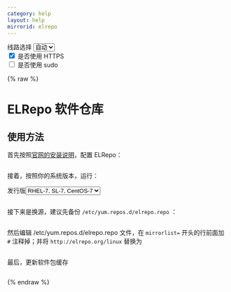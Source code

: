 ```yaml
---
category: help
layout: help
mirrorid: elrepo
---
```


<!-- 本 markdown 从 tuna/mirrorz-help-ng 自动生成，如需修改请参阅该仓库 -->

<style>.z-help tmpl { display: none }</style>

<div class="z-wrap">
    <form class="z-form z-global" onchange="form_update(null)" onsubmit="return false">
        <div>
            <label for="e0a5cecb">线路选择</label>
            <select id="e0a5cecb" name="host">
                <option selected="selected" value="{{ site.url }}">自动</option>
                <option value="{{ site.urlv4 }}">IPv4</option>
                <option value="{{ site.urlv6 }}">IPv6</option>
            </select>
        </div>
        <div>
            <input id="144d763c" name="_scheme" type="checkbox" checked>
            <label for="144d763c">是否使用 HTTPS</label>
        </div>
        <div>
            <input id="4659e7da" name="_sudo" type="checkbox">
            <label for="4659e7da">是否使用 sudo</label>
        </div>
    </form>
</div>
{% raw %}
<div class="z-help"><h1>ELRepo 软件仓库</h1>
<h2>使用方法</h2>
<p>首先按照<a href="https://elrepo.org/tiki/tiki-index.php">官网的安装说明</a>，配置 ELRepo：</p>
<div class="z-wrap"><form class="z-form" onchange="form_update(event)" onsubmit="return false"></form><pre class="z-code"></pre></div><tmpl z-lang="bash">
rpm --import https://www.elrepo.org/RPM-GPG-KEY-elrepo.org
</tmpl>
<p>接着，按照你的系统版本，运行：</p>
<div class="z-wrap"><form class="z-form" onchange="form_update(event)" onsubmit="return false"><div><label for="125a8f14" title>发行版</label><select id="125a8f14" name="release" title><option value="el7">RHEL-7, SL-7, CentOS-7</option><option value="el8">RHEL-8, SL-8, CentOS-8</option><option value="el6">RHEL-6, SL-6, CentOS-6</option></select></div></form><pre class="z-code"></pre></div><tmpl z-input="release" z-lang="bash">
yum install https://www.elrepo.org/elrepo-release-{{version}}.{{release}}.elrepo.noarch.rpm
</tmpl>
<p>接下来是换源，建议先备份 <code>/etc/yum.repos.d/elrepo.repo</code> ：</p>
<div class="z-wrap"><form class="z-form" onchange="form_update(event)" onsubmit="return false"></form><pre class="z-code"></pre></div><tmpl z-lang="bash">
{{sudo}}cp /etc/yum.repos.d/elrepo.repo /etc/yum.repos.d/elrepo.repo.bak
</tmpl>
<p>然后编辑 /etc/yum.repos.d/elrepo.repo 文件，在 <code>mirrorlist=</code> 开头的行前面加 <code>#</code> 注释掉；并将 <code>http://elrepo.org/linux</code> 替换为</p>
<div class="z-wrap"><form class="z-form" onchange="form_update(event)" onsubmit="return false"></form><pre class="z-code"></pre></div><tmpl>
{{endpoint}}
</tmpl>
<p>最后，更新软件包缓存</p>
<div class="z-wrap"><form class="z-form" onchange="form_update(event)" onsubmit="return false"></form><pre class="z-code"></pre></div><tmpl z-lang="bash">
{{sudo}}yum makecache
</tmpl><script id="z-config" type="application/x-mirrorz-help">eyJfIjogIkVMUmVwbyBcdThmNmZcdTRlZjZcdTRlZDNcdTVlOTMiLCAiYmxvY2siOiBbInVzYWdlIl0sICJpbnB1dCI6IHsicmVsZWFzZSI6IHsiXyI6ICJcdTUzZDFcdTg4NGNcdTcyNDgiLCAib3B0aW9uIjogeyJlbDciOiB7Il8iOiAiUkhFTC03LCBTTC03LCBDZW50T1MtNyIsICJ2ZXJzaW9uIjogIjcifSwgImVsOCI6IHsiXyI6ICJSSEVMLTgsIFNMLTgsIENlbnRPUy04IiwgInZlcnNpb24iOiAiOCJ9LCAiZWw2IjogeyJfIjogIlJIRUwtNiwgU0wtNiwgQ2VudE9TLTYiLCAidmVyc2lvbiI6ICI2In19fX0sICJuYW1lIjogImVscmVwbyJ9</script>
</div>

{% endraw %}

<script src="/static/js/mustache.js?{{ site.data['hash'] }}"></script>
<script src="/static/js/zdocs.js?{{ site.data['hash'] }}"></script>
